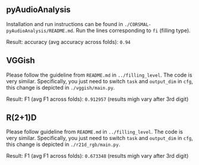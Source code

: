 ## pyAudioAnalysis

Installation and run instructions can be found in `./CORSMAL-pyAudioAnalysis/README.md`. Run the lines corresponding to `fi` (filling type).

Result: accuracy (avg accuracy across folds): `0.94`

## VGGish

Please follow the guideline from `README.md` in `../filling_level`. The code is very similar. Specifically, you just need to switch `task` and `output_dim` in `cfg`, this change is depicted in `./vggish/main.py`.

Result: F1 (avg F1 across folds): `0.912957` (results migh vary after 3rd digit)

## R(2+1)D

Please follow guideline from `README.md` in `../filling_level`. The code is very similar. Specifically, you just need to switch `task` and `output_dim` in `cfg`, this change is depicted in `./r21d_rgb/main.py`.

Result: F1 (avg F1 across folds): `0.673348` (results migh vary after 3rd digit)
